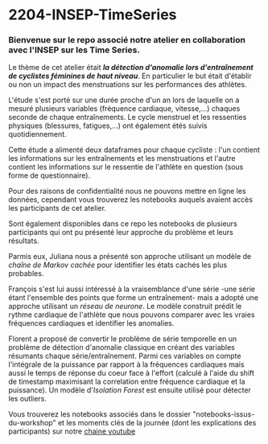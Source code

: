 # 2204-INSEP-TimeSeries

### Bienvenue sur le repo associé  notre atelier en collaboration avec l'INSEP sur les Time Series. 

Le thème de cet atelier était ***la détection d'anomalie lors d'entraînement de cyclistes féminines de haut niveau***. En particulier le but était d'établir ou non un impact des menstruations sur les performances des athlètes. 

L'étude s'est porté sur une durée proche d'un an lors de laquelle on a mesuré plusieurs variables (fréquence cardiaque, vitesse,...) chaques seconde de chaque entraînements. Le cycle menstruel et les ressenties physiques (blessures, fatigues,...) ont également étés suivis quotidiennement.

Cette étude a alimenté deux dataframes pour chaque cycliste : l'un contient les informations sur les entraînements et les menstruations et l'autre contient les informations sur le ressentie de l'athlète en question (sous forme de questionnaire).


Pour des raisons de confidentialité nous ne pouvons mettre en ligne les données, cependant vous trouverez les notebooks auquels avaient accès les participants de cet atelier. 

Sont également disponibles dans ce repo les notebooks de plusieurs participants qui ont pu présenté leur approche du problème et leurs résultats. 

Parmis eux, Juliana nous a présenté son approche utilisant un modèle de *chaîne de Markov cachée* pour identifier les états cachés les plus probables.

François s'est lui aussi intéressé à la vraisemblance d'une série -une série étant l'ensemble des points que forme un entraînement- mais a adopté une approche utilisant un *réseau de neurone*. Le modèle construit prédit le rythme cardiaque de l'athlète que nous pouvons comparer avec les vraies fréquences cardiaques et identifier les anomalies. 

Florent a proposé de convertir le problème de série temporelle en un problème de détection d'anomalie classique en créant des variables résumants chaque série/entraînement. Parmi ces variables on compte l'intégrale de la puissance par rapport à la fréquences cardiaques mais aussi le temps de réponse du coeur face à l'effort (calculé à l'aide du shift de timestamp maximisant la correlation entre fréquence cardiaque et la puissance). Un modèle d'*Isolation Forest* est ensuite utilisé pour détecter les outliers.

Vous trouverez les notebooks associés dans le dossier "notebooks-issus-du-workshop" et les moments clés de la journée (dont les explications des participants) sur notre [chaine youtube](https://www.youtube.com/watch?v=OFo7VWvTQ6M "lien vers la vidéo")
